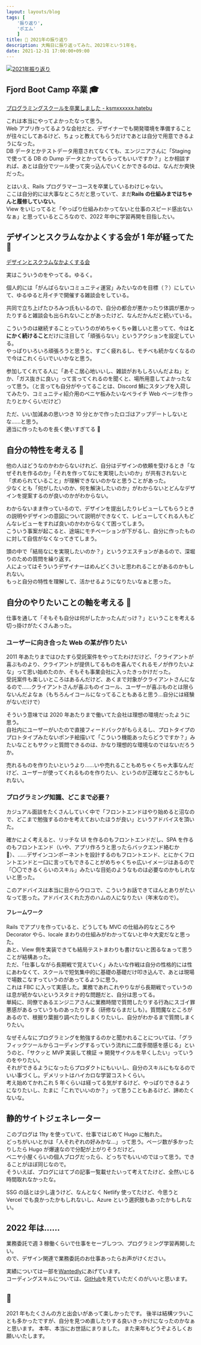```yaml
---
layout: layouts/blog
tags: [
	'振り返り',
	'ポエム'
	]
title: 💭 2021年の振り返り
description: 大晦日に振り返ってみた、2021年という1年を。
date: 2021-12-31 17:00:00+09:00
---
```


[![2021年振り返り](/images/2021_end_of_year.png)](/images/2021_end_of_year.png)

## Fjord Boot Camp 卒業 🎓

[プログラミングスクールを卒業しました \- ksmxxxxxx\.hatebu](https://ksmxxxxxx.hatenablog.com/entry/2021/05/29/215144)

これは本当にやってよかったなって思う。  
Web アプリ作ってるような会社だと、デザイナーでも開発環境を準備することが往々にしてあるけど、ちょっと教えてもらうだけであとは自分で用意できるようになった。  
DB データとかテストデータ用意されてなくても、エンジニアさんに「Staging で使ってる DB の Dump データとかってもらってもいいですか？」とか相談すれば、あとは自分でツール使って突っ込んでいくとかできるのは、なんだか爽快だった。

とはいえ、Rails プログラマーコースを卒業しているわけじゃない。  
ここは自分的には大事なところだと思っていて、まだ**Rails の仕組みまではちゃんと履修していない**。  
View をいじってると「やっぱり仕組みわかってないと仕事のスピード感出ないなぁ」と思っているところなので、2022 年中に学習再開を目指したい。

## デザインとスクラムなかよくする会が 1 年が経ってた 🍵

[デザインとスクラムなかよくする会](https://designxscrum.netlify.app/)

実はこういうのをやってる。ゆるく。

個人的には「がんばらないコミュニティ運営」みたいなのを目標（？）にしていて、ゆるゆると月イチで開催する雑談会をしている。

共同で立ち上げたひろみつ氏もいるので、自分の都合が悪かったり体調が悪かったりすると雑談会も出られないことがあったけど、なんだかんだと続いている。

こういうのは継続することっていうのがめちゃくちゃ難しいと思ってて、今は**とにかく続けること**だけに注目して「頑張らない」というアクションを設定している。  
やっぱりいろいろ頑張ろうと思うと、すごく疲れるし、モチベも続かなくなるので今はこれくらいでいいかなと思う。

参加してくれてる人に「あそこ居心地いいし、雑談がおもしろいんだよね」とか、「ガス抜きに良い」って言ってくれるのを聞くと、場所用意してよかったなって思う。（と言っても自分がやってることは、Discord 鯖にスタンプを入荷してみたり、コミュニティ紹介用のベニヤ板みたいなペライチ Web ページを作ったりとかくらいだけど）

ただ、いい加減あの思いつき 10 分とかで作ったロゴはアップデートしないとな……と思う。  
適当に作ったものを長く使いすぎてる 🤕

## 自分の特性を考える 💭

他の人はどうなのかわからないけれど、自分はデザインの依頼を受けるとき「なぜそれを作るのか」「それを作ってなにを実現したいのか」が共有されないと「求められていること」が理解できないのかなと思うことがあった。  
少なくとも「何がしたいのか、何を解決したいのか」がわからないとどんなデザインを提案するのが良いのかがわからない。

わからないまま作っているので、デザインを提出したりレビューしてもらうときの説明やデザインの意図について説明ができなくて、レビューしてくれる人もどんなレビューをすれば良いのかわからなくて困ってしまう。  
こういう事案が起こると、途端にモチベーションが下がるし、自分に作ったものに対して自信がなくなってきてしまう。

頭の中で「結局なにを実現したいのか？」というクエスチョンがあるので、深堀りのための質問を繰り返す。  
人によってはそういうデザイナーはめんどくさいと思われることがあるのかもしれない。  
もっと自分の特性を理解して、活かせるようになりたいなぁと思った。

## 自分のやりたいことの軸を考える 🤔

仕事を通して「そもそも自分は何がしたかったんだっけ？」ということを考える切っ掛けがたくさんあった。

### ユーザーに向き合った Web の某が作りたい

2011 年あたりまではひたすら受託案件をやってたわけだけど、「クライアントが喜ぶものより、クライアントが提供してるものを喜んでくれるモノが作りたいよな」って思い始めたのか、そもそも事業会社に入ったきっかけだった。  
受託案件も楽しいところはあるんだけど、あくまで対象がクライアントさんになるので……クライアントさんが喜ぶものイコール、ユーザーが喜ぶものとは限らないんだよなぁ（もちろんイコールになってることもあると思う…自分には経験がないだけで）

そういう意味では 2020 年あたりまで働いてた会社は理想の環境だったように思う。  
自社内にユーザーがいたので直接フィードバックがもらえるし、プロトタイプのプロトタイプみたないポンチ絵描いて「こういう機能あったらどうですか？」みたいなこともサクッと質問できるのは、かなり理想的な環境なのではないだろうか。

売れるものを作りたいというより……いや売れることもめちゃくちゃ大事なんだけど、ユーザーが使ってくれるものを作りたい、というのが正確なところかもしれない。

### プログラミング知識、どこまで必要？

カジュアル面談をたくさんしていく中で「フロントエンドはやり始めると沼なので、どこまで勉強するのかを考えておいたほうが良い」というアドバイスを頂いた。

確かによく考えると、リッチな UI を作るのもフロントエンドだし、SPA を作るのもフロントエンド（いや、アプリ作ろうと思ったらバックエンド絡むか 🤔）、……デザインコンポーネントを設計するのもフロントエンド、とにかくフロントエンドと一口に言ってもできることがめちゃくちゃ広いイメージはあるので「〇〇できるくらいのスキル」みたいな目処のようなものは必要なのかもしれないと思った。

このアドバイスは本当に目からウロコで、こういうお話できてほんとありがたいなって思った。アドバイスくれた方のハムの人になりたい（年末なので）。

#### フレームワーク

Rails でアプリを作っていると、どうしても MVC の仕組み的なところや Decorator やら、locale まわりの仕組みがわかってないと中々大変だなと思った。  
あと、View 側を実装できても結局テストまわりも書けないと困るなぁって思うことが結構あった。  
ただ、「仕事しながら長期戦で覚えていく」みたいな作戦は自分の性格的には性にあわなくて、スクールで短気集中的に基礎の基礎だけ叩き込んで、あとは現場で場数こなすっていうのがあってるように思う。  
これは FBC に入って実感した。業務であれこれやりながら長期戦でっていうのは息が続かないというスタミナ的な問題だと、自分は思ってる。  
単純に、同僚であるエンジニアさんに業務時間で質問したりする行為にスゴイ罪悪感があるっていうものあったりする（研修ならまだしも）。質問魔なところがあるので、根掘り葉掘り調べたりしまくりたいし、自分がわかるまで質問しまくりたい。

なぜそんなにプログラミングを勉強するのかと聞かれることについては、「グラフィックツールからコーディングするっていう流れに二度手間感を感じる」というのと、「サクッと MVP 実装して検証 → 開発サイクルを早くしたい」っていうのをやりたい。  
それができるようになったらプロダクトにもいいし、自分のスキルにもなるのでいい事づくし。デメリットはハイカロな学習コストくらい。  
考え始めてかれこれ 5 年くらいは経ってる気がするけど、やっぱりできるようになりたいし、たまに「これでいいのか？」って思うこともあるけど、諦めたくないな。

## 静的サイトジェネレーター

このブログは 11ty を使っていて、仕事ではじめて Hugo に触れた。  
どっちがいいとかは「人それぞれの好みかな…」って思う。ページ数が多かったりしたら Hugo が爆速なので分配が上がりそうだけど。  
ベニヤ小屋くらいの個人ブログだったら、どっちでもいいのではって思う。できることがほぼ同じなので。  
そういえば、ブログにはてブの記事一覧載せたいって考えてたけど、全然いじる時間取れなかったな。

SSG の話とは少し違うけど、なんとなく Netlify 使ってたけど、今思うと Vercel でも良かったかもしれないし、Azure という選択肢もあったかもしれない。

## 2022 年は……

業務委託で週 3 稼働くらいで仕事をセーブしつつ、プログラミング学習再開したい。  
ので、デザイン関連で業務委託のお仕事あったらお声がけください。

実績については一部を[Wantedly](https://www.wantedly.com/id/ksmxxxxxx)にあげています。  
コーディングスキルについては、[GitHub](https://github.com/ksmxxxxxx)を見ていただくのがいいと思います。

## 🍙

2021 年もたくさんの方と出会いがあって楽しかったです。
後半は結構ツラいことも多かったですが、自分を見つめ直したりする良いきっかけになったのかなぁと思います。
本年、本当にお世話にまりました。
また来年もどうぞよろしくお願いいたします。
